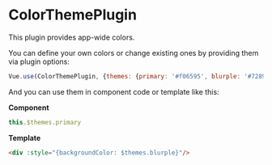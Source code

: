 # ColorThemePlugin

This plugin provides app-wide colors.

You can define your own colors or change existing ones by providing them via plugin options:

```js
Vue.use(ColorThemePlugin, {themes: {primary: '#f06595', blurple: '#7289DA'}})
```

And you can use them in component code or template like this:

**Component**
```js
this.$themes.primary
```

**Template**
```html
<div :style="{backgroundColor: $themes.blurple}"/>
```
